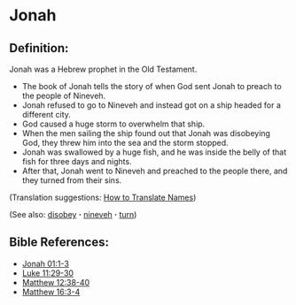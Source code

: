 # Jonah #

## Definition: ##

Jonah was a Hebrew prophet in the Old Testament.

* The book of Jonah tells the story of when God sent Jonah to preach to the people of Nineveh.
* Jonah refused to go to Nineveh and instead got on a ship headed for a different city.
* God caused a huge storm to overwhelm that ship.
* When the men sailing the ship found out that Jonah was disobeying God, they threw him into the sea and the storm stopped.
* Jonah was swallowed by a huge fish, and he was inside the belly of that fish for three days and nights.
* After that, Jonah went to Nineveh and preached to the people there, and they turned from their sins.

(Translation suggestions: [How to Translate Names](https://git.door43.org/Door43/en-ta-translate-vol1/src/master/content/translate_names.md))

(See also: [disobey](../other/disobey.md) **·** [nineveh](../other/nineveh.md) **·** [turn](../kt/turn.md))

## Bible References: ##

* [Jonah 01:1-3](https://door43.org/en/bible/notes/jon/01/01)
* [Luke 11:29-30](https://door43.org/en/bible/notes/luk/11/29)
* [Matthew 12:38-40](https://door43.org/en/bible/notes/mat/12/38)
* [Matthew 16:3-4](https://door43.org/en/bible/notes/mat/16/03)

